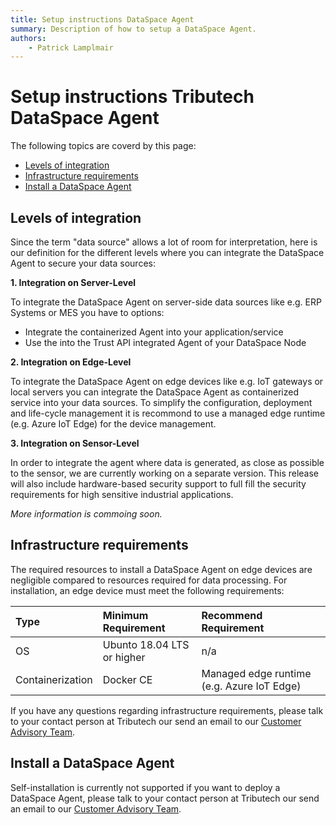 ```yaml
---
title: Setup instructions DataSpace Agent
summary: Description of how to setup a DataSpace Agent.
authors:
    - Patrick Lamplmair
---
```


# Setup instructions Tributech DataSpace Agent

The following topics are coverd by this page:

- [Levels of integration](/setup-instructions/setup-agent/#levels-of-integration)
- [Infrastructure requirements](/setup-instructions/setup-agent/#infrastructure-requirements)
- [Install a DataSpace Agent](/setup-instructions/setup-agent/#install-a-dataspace-agent)

## Levels of integration

Since the term "data source" allows a lot of room for interpretation, here is our definition for the different levels where you can integrate the DataSpace Agent to secure your data sources:

**1. Integration on Server-Level**

To integrate the DataSpace Agent on server-side data sources like e.g. ERP Systems or MES you have to options:

- Integrate the containerized Agent into your application/service
- Use the into the Trust API integrated Agent of your DataSpace Node

**2. Integration on Edge-Level**

To integrate the DataSpace Agent on edge devices like e.g. IoT gateways or local servers you can integrate the DataSpace Agent as containerized service into your data sources. To simplify the configuration, deployment and life-cycle management it is recommond to use a managed edge runtime (e.g. Azure IoT Edge) for the device management.

**3. Integration on Sensor-Level**

In order to integrate the agent where data is generated, as close as possible to the sensor, we are currently working on a separate version. This release will also include hardware-based security support to full fill the security requirements for high sensitive industrial applications.

*More information is commoing soon.*

## Infrastructure requirements

The required resources to install a DataSpace Agent on edge devices are negligible compared to resources required for data processing. For installation, an edge device must meet the following requirements:

| Type          | Minimum Requirement | Recommend Requirement |
| :---          |    :----            |    :----              |
| OS            |Ubunto 18.04 LTS or higher|n/a               |
| Containerization           |Docker CE              |Managed edge runtime (e.g. Azure IoT Edge)                |

If you have any questions regarding infrastructure requirements, please talk to your contact person at Tributech our send an email to our [Customer Advisory Team](mailto:customer-advisory@tributech.io).

## Install a DataSpace Agent

Self-installation is currently not supported if you want to deploy a DataSpace Agent, please talk to your contact person at Tributech our send an email to our [Customer Advisory Team](mailto:customer-advisory@tributech.io).

